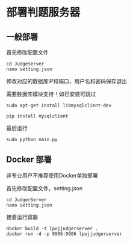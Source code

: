 # 部署判题服务器

## 一般部署
首先修改配置文件
``` 
cd JudgeServer
nano setting.json
```
修改对应的数据库IP和端口，用户名和密码保存退出

需要数据库模块支持！如已安装可跳过

```
sudo apt-get install libmysqlclient-dev

pip install mysqlclient
```
最后运行
```
sudo python main.py
```

## Docker 部署

非专业用户不推荐使用Docker单独部署

首先修改配置文件，setting.json
``` 
cd JudgerServer
nano setting.json
```
接着运行容器
```
docker build -t lpojjudgerserver .
docker run -d -p 9906:9906 lpojjudgerserver
```